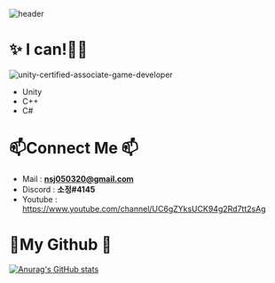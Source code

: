 ![header](https://capsule-render.vercel.app/api?type=waving&color=auto&height=140&section=header&text=Namsojeong&fontSize=50)
# ✨ I can!👩‍💻
![unity-certified-associate-game-developer](https://user-images.githubusercontent.com/77655325/179970739-37fb59da-4122-4748-afd2-b809152db8a2.png)
- Unity
- C++
- C#

# 📫Connect Me 📫
- Mail : **nsj050320@gmail.com**
- Discord : **소정#4145**
- Youtube : https://www.youtube.com/channel/UC6gZYksUCK94g2Rd7tt2sAg

# 🌱My Github 🌱
[![Anurag's GitHub stats](https://github-readme-stats.vercel.app/api?username=namsojeong)](https://github.com/anuraghazra/github-readme-stats)
